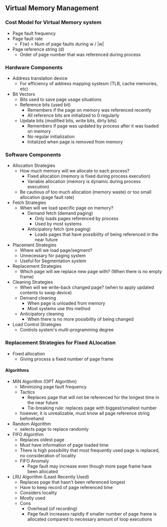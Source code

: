 ## Virtual Memory Management

### Cost Model for Virtual Memory system
- Page fault frequency
- Page fault rate
    - F(w) = Num of page faults during w / |w|
- Page reference string (d)
    - Order of page number that was referenced during process

### Hardware Components
- Address translation device
    - For efficiency of address mapping systesm (TLB, cache memories, etc)
- Bit Vectors
    - Bits used to save page usage situations
    - Reference bits (used bit)
        - Remembers if the page on memory was referenced recently 
        - All reference bits are initialized to 0 regularly
    - Update bits (modified bits, write bits, dirty bits)
        - Remembers if page was updated by process after it was loaded on memory
        - No regular initialization
        - Initalized when page is removed from memory 

### Software Components
- Allocation Strategies
    - How much memory will we allocate to each process?
        - Fixed allocation (memory is fixed during process execution)
        - Variable allocation (memory is dynamic during process execution)
    - Be cautious of too much allocation (memory waste) or too small allocation (page fault rate)
- Fetch Strategies
    - When will we load specific page on memory?
        - Demand fetch (demand paging)
            - Only loads pages referenced by process
            - Used by most systems
        - Anticipatory fetch (pre paging)
            - Loads pages that have possibility of being referenced in the near future
- Placement Strategies
    - Where will we load page/segment?
    - Unnecessary for paging system
    - Useful for Segmentation system 
- Replacement Strategies
    - Which page will we replace new page with? (When there is no empty frame)
- Cleaning Strategies
    - When will we write-back changed page? (when to apply updated contents to swap device)
    - Demand cleaning
        - When page is unloaded from memory
        - Most systems use this method
    - Anticipatory cleaning
        - When there is no more possibility of being changed
- Load Control Strategies
    - Controls system's multi-programming degree

### Replacement Strategies for Fixed ALlocation
- Fixed allocation
    - Giving process a fixed number of page frame

#### Algorithms
- MIN Algorithm (OPT Algorithm)
    - Minimizing page fault frequency 
    - Tactics
        - Replaces page that will not be referenced for the longest time in the near future
        - Tie-breaking rule: replaces page with biggest/smallest number
    - however, it is unrealizable, must know all page reference string beforehand
- Random Algorithm
    - selects page to replace randomly
- FIFO Algorithm
    - Replaces oldest page
    - Must have information of page loaded time 
    - There is high possibility that most frequently used page is replaced, no consideration of locality
    - FIFO Anomaly 
        - Page fault may increase even though more page frame have been allocated 
- LRU Algorithm (Least Recently Used)
    - Replaces page that hasn't been referenced longest
    - Have to keep record of page referenced time
    - Considers locality 
    - Mostly used 
    - Cons
        - Overhead (of recording)
        - Page fault increases rapidly if smaller number of page frame is allocated compared to necessary amount of loop executions